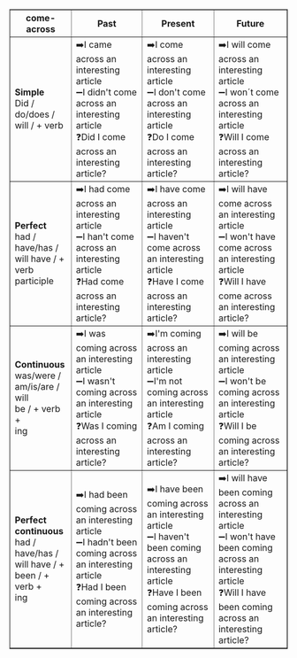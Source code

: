 <table border="1" cellpadding="5" cellspacing="0">
  <tr>
    <th>come-across</th>
    <th>Past</th>
    <th>Present</th>
    <th>Future</th>
  </tr>
  <tr>
    <td><strong>Simple</strong><br>Did / do/does /<br>will / + verb</td>
    <td>
      ➡️I came across an interesting article <br>
      ➖I didn't come across an interesting article <br>
      ❓Did I come across an interesting article?<br>
    </td>
    <td>
      ➡️I come across an interesting article <br>
      ➖I don't come  across an interesting article<br>
      ❓Do I come  across an interesting article?<br>
    </td>
    <td>
      ➡️I will come  across an interesting article<br>
      ➖I won´t come  across an interesting article<br>
      ❓Will I come  across an interesting article?<br>
    </td>
  </tr>
  <tr>
    <td><strong>Perfect</strong><br>had / have/has /<br>will have / +<br>verb participle</td>
    <td>
      ➡️I had come across an interesting article<br>
      ➖I han't come across an interesting article<br>
      ❓Had come across an interesting article?<br>
    </td>
    <td>
      ➡️I have come across an interesting article<br>
      ➖I haven't come across an interesting article<br>
      ❓Have I come across an interesting article?<br>
    </td>
    <td>
      ➡️I will have come across an interesting article<br>
      ➖I won't have come across an interesting article<br>
      ❓Will I have come across an interesting article?<br>
    </td>
  </tr>
  <tr>
    <td><strong>Continuous</strong><br>was/were /<br>am/is/are / will<br>be / + verb +<br>ing</td>
    <td>
      ➡️I was coming across an interesting article<br>
      ➖I wasn't coming across an interesting article<br>
      ❓Was I coming across an interesting article?<br>
    </td>
    <td>
      ➡️I'm coming across an interesting article<br>
      ➖I'm not coming across an interesting article<br>
      ❓Am I coming across an interesting article?<br>
    </td>
    <td>
      ➡️I will be coming across an interesting article<br>
      ➖I won't be coming across an interesting article<br>
      ❓Will I be coming across an interesting article?<br>
    </td>
  </tr>
  <tr>
    <td><strong>Perfect<br>continuous</strong><br>had / have/has /<br>will have / +<br>been / + verb +<br>ing</td>
    <td>
      ➡️I had been coming across an interesting article<br>
      ➖I hadn't been coming across an interesting article<br>
      ❓Had I been coming across an interesting article?<br>
    </td>
    <td>
      ➡️I have been coming across an interesting article<br>
      ➖I haven't been coming across an interesting article<br>
      ❓Have I been coming across an interesting article?<br>
    </td>
    <td>
      ➡️I will have been coming across an interesting article<br>
      ➖I won't have been coming across an interesting article<br>
      ❓Will I have been coming across an interesting article?<br>
    </td>
  </tr>
</table>